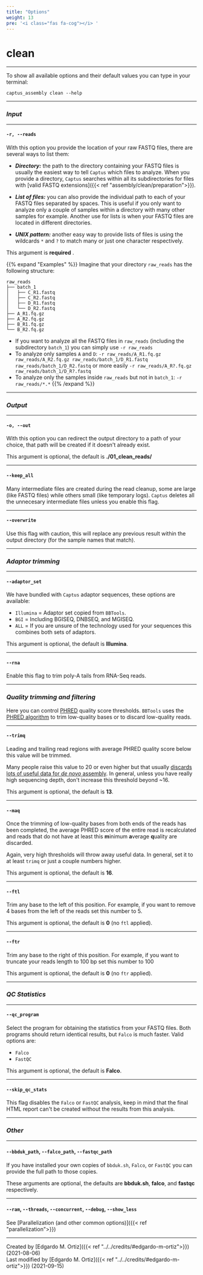 ```yaml
---
title: "Options"
weight: 13
pre: '<i class="fas fa-cog"></i> '
---
```

# clean
___
To show all available options and their default values you can type in your terminal:
```console
captus_assembly clean --help
```

___
### *Input*
___
#### **`-r, --reads`**
With this option you provide the location of your raw FASTQ files, there are several ways to list them:

- _**Directory:**_ the path to the directory containing your FASTQ files is usually the easiest way to tell `Captus` which files to analyze. When you provide a directory, `Captus` searches within all its subdirectories for files with [valid FASTQ extensions]({{< ref "assembly/clean/preparation">}}).

- _**List of files:**_ you can also provide the individual path to each of your FASTQ files separated by spaces. This is useful if you only want to analyze only a couple of samples within a directory with many other samples for example. Another use for lists is when your FASTQ files are located in different directories.

- _**UNIX pattern:**_ another easy way to provide lists of files is using the wildcards `*` and `?` to match many or just one character respectively.

This argument is **required** <i class="fas fa-exclamation-triangle"></i>.

{{% expand "Examples" %}}
Imagine that your directory `raw_reads` has the following structure:
```console
raw_reads
├── batch_1
│   ├── C_R1.fastq
│   ├── C_R2.fastq
│   ├── D_R1.fastq
│   └── D_R2.fastq
├── A_R1.fq.gz
├── A_R2.fq.gz
├── B_R1.fq.gz
└── B_R2.fq.gz
```
- If you want to analyze all the FASTQ files in `raw_reads` (including the subdirectory `batch_1`) you can simply use `-r raw_reads`
- To analyze only samples `A` and `D`: `-r raw_reads/A_R1.fq.gz raw_reads/A_R2.fq.gz raw_reads/batch_1/D_R1.fastq raw_reads/batch_1/D_R2.fastq` or more easily `-r raw_reads/A_R?.fq.gz raw_reads/batch_1/D_R?.fastq`
- To analyze only the samples inside `raw_reads` but not in `batch_1`: `-r raw_reads/*.*`
{{% /expand %}}
___
### *Output*
___
#### **`-o, --out`**
With this option you can redirect the output directory to a path of your choice, that path will be created if it doesn't already exist.

This argument is optional, the default is **./01_clean_reads/**
___
#### **`--keep_all`**
Many intermediate files are created during the read cleanup, some are large (like FASTQ files) while others small (like temporary logs). `Captus` deletes all the unnecesary intermediate files unless you enable this flag.
___
#### **`--overwrite`**
Use this flag with caution, this will replace any previous result within the output directory (for the sample names that match).
___
### *Adaptor trimming*
___
#### **`--adaptor_set`**
We have bundled with `Captus` adaptor sequences, these options are available:

- `Illumina` = Adaptor set copied from `BBTools`.
- `BGI` = Including BGISEQ, DNBSEQ, and MGISEQ.
- `ALL` = If you are unsure of the technology used for your sequences this combines both sets of adaptors.

This argument is optional, the default is **Illumina**.
___
#### **`--rna`**
Enable this flag to trim poly-A tails from RNA-Seq reads.
___
### *Quality trimming and filtering*
Here you can control [PHRED](https://drive5.com/usearch/manual/quality_score.html) quality score thresholds. `BBTools` uses the [PHRED algorithm](http://seqanswers.com/forums/showpost.php?p=144154&postcount=17) to trim low-quality bases or to discard low-quality reads.
___
#### **`--trimq`**
Leading and trailing read regions with average PHRED quality score below this value will be trimmed.

Many people raise this value to 20 or even higher but that usually [discards lots of useful data for *de novo* assembly](https://www.biostars.org/p/124207/). In general, unless you have really high sequencing depth, don't increase this threshold beyond ~16.

This argument is optional, the default is **13**.
___
#### **`--maq`**
Once the trimming of low-quality bases from both ends of the reads has been completed, the average PHRED score of the entire read is recalculated and reads that do not have at least this **m**inimum **a**verage **q**uality are discarded.

Again, very high thresholds will throw away useful data. In general, set it to at least `trimq` or just a couple numbers higher.

This argument is optional, the default is **16**.
___
#### **`--ftl`**
Trim any base to the left of this position. For example, if you want to remove 4 bases from the left of the reads set this number to 5.

This argument is optional, the default is **0** (no `ftl` applied).
___
#### **`--ftr`**
Trim any base to the right of this position. For example, if you want to truncate your reads length to 100 bp set this number to 100

This argument is optional, the default is **0** (no `ftr` applied).
___
### *QC Statistics*
___
#### **`--qc_program`**
Select the program for obtaining the statistics from your FASTQ files. Both programs should return identical results, but `Falco` is much faster. Valid options are:
- `Falco`
- `FastQC`

This argument is optional, the default is **Falco**.
___
#### **`--skip_qc_stats`**
This flag disables the `Falco` or `FastQC` analysis, keep in mind that the final HTML report can't be created without the results from this analysis.
___
### *Other*
___
#### **`--bbduk_path`**, **`--falco_path`**, **`--fastqc_path`**
If you have installed your own copies of `bbduk.sh`, `Falco`, or `FastQC` you can provide the full path to those copies.

These arguments are optional, the defaults are **bbduk.sh**, **falco**, and **fastqc** respectively.

___
#### **`--ram`**, **`--threads`**, **`--concurrent`**, **`--debug`**, **`--show_less`**
See [Parallelization (and other common options)]({{< ref "parallelization">}})

___
Created by [Edgardo M. Ortiz]({{< ref "../../credits/#edgardo-m-ortiz">}}) (2021-08-06)  
Last modified by [Edgardo M. Ortiz]({{< ref "../../credits/#edgardo-m-ortiz">}}) (2021-09-15)